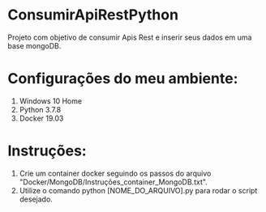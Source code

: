 # ConsumirApiRestPython
Projeto com objetivo de consumir Apis Rest e inserir seus dados em uma base mongoDB. 

# Configurações do meu ambiente:
 1. Windows 10 Home
 2. Python 3.7.8
 3. Docker 19.03

# Instruções:
  1. Crie um container docker seguindo os passos do arquivo "Docker/MongoDB/Instruções_container_MongoDB.txt".
  2. Utilize o comando python [NOME_DO_ARQUIVO].py para rodar o script desejado.
